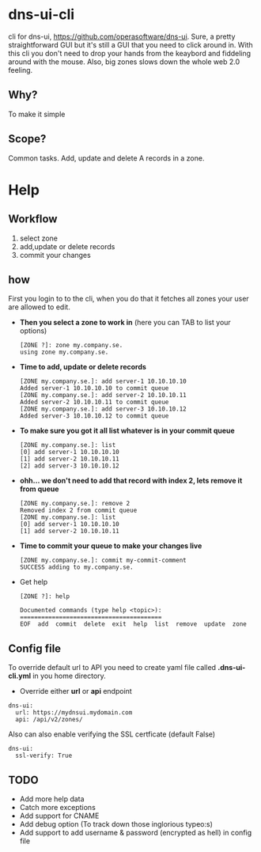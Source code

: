 # dns-ui-cli
cli for dns-ui, https://github.com/operasoftware/dns-ui. Sure, a pretty straightforward GUI but it's still a GUI that you need to click around in. With this cli you don't need to drop your hands from the keaybord and fiddeling around with the mouse. Also, big zones slows down the whole web 2.0 feeling.

## Why?
To make it simple

## Scope?
Common tasks. Add, update and delete A records in a zone.

# Help
## Workflow
1. select zone
2. add,update or delete records
3. commit your changes

## how
First you login to to the cli, when you do that it fetches all zones your user are allowed to edit. 
- **Then you select a zone to work in** (here you can TAB to list your options)
  ```
  [ZONE ?]: zone my.company.se. 
  using zone my.company.se.
  ```
- **Time to add, update or delete records**
  ```
  [ZONE my.company.se.]: add server-1 10.10.10.10
  Added server-1 10.10.10.10 to commit queue
  [ZONE my.company.se.]: add server-2 10.10.10.11
  Added server-2 10.10.10.11 to commit queue
  [ZONE my.company.se.]: add server-3 10.10.10.12
  Added server-3 10.10.10.12 to commit queue
  ```
- **To make sure you got it all list whatever is in your commit queue**
  ```
  [ZONE my.company.se.]: list
  [0] add server-1 10.10.10.10
  [1] add server-2 10.10.10.11
  [2] add server-3 10.10.10.12
  ```
- **ohh... we don't need to add that record with index 2, lets remove it from queue**
  ```
  [ZONE my.company.se.]: remove 2
  Removed index 2 from commit queue
  [ZONE my.company.se.]: list
  [0] add server-1 10.10.10.10
  [1] add server-2 10.10.10.11
  ```
- **Time to commit your queue to make your changes live**
  ```
  [ZONE my.company.se.]: commit my-commit-comment
  SUCCESS adding to my.company.se.
  ```
  
- Get help
  ```
  [ZONE ?]: help

  Documented commands (type help <topic>):
  ========================================
  EOF  add  commit  delete  exit  help  list  remove  update  zone
  ```
## Config file

To override default url to API you need to create yaml file called **.dns-ui-cli.yml** in you home directory.

* Override either **url** or **api** endpoint

```
dns-ui:
  url: https://mydnsui.mydomain.com
  api: /api/v2/zones/

```
Also can also enable verifying the SSL certficate (default False)

```
dns-ui:
  ssl-verify: True

```

## TODO

- Add more help data
- Catch more exceptions
- Add support for CNAME
- Add debug option (To track down those inglorious typeo:s)
- Add support to add username & password (encrypted as hell) in config file

